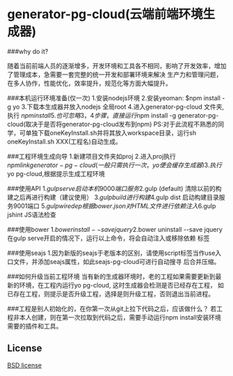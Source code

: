generator-pg-cloud(云端前端环境生成器)
========================

###why do it?

随着当前前端人员的逐渐增多，开发环境和工具各不相同，影响了开发效率，增加了管理成本，急需要一套完整的统一开发和部署环境来解决
生产力和管理问题，在多人协作，性能优化，效率提升，规范化等方面大幅提升。

###本机运行环境准备(仅一次)
    1.安装nodejs环境
    2.安装yeoman: $npm install -g yo
    3.下载本生成器并放入nodejs 全局root
    4.进入generator-pg-cloud 文件夹,执行 $npm install
    5.也可忽略3，4步骤，直接运行$npm install -g generator-pg-cloud(取决于是否将generator-pg-cloud发布到npm)
    PS:对于此流程不熟悉的同学，可单独下载oneKeyInstall.sh并将其放入workspace目录，运行sh oneKeyInstall.sh XXX(工程名)自动生成。
  
###工程环境生成向导
        1.新建项目文件夹如proj
        2.进入proj执行$npm link generator-pg-cloud(一般只需执行一次，yo便会缓存生成器)
        3.执行$yo pg-cloud,根据提示生成工程环境
        
###使用API
        1.$gulp serve 启动本机9000端口服务
        2.$gulp (default) 清除以前的构建之后再进行构建（建议使用）
        3.$gulp build 进行构建
        4.$gulp dist 启动构建目录服务9001端口
        5.$gulp wiredep 根据bower.json对HTML文件进行依赖注入
        6.$gulp jshint JS语法检查
        
###使用bower
        1.$bower install --save jquery
        2.$bower uninstall --save jquery
        在gulp serve开启的情况下，运行以上命令，将会自动注入或移除依赖 <!--bower:js--> 标签
        
###使用seajs
        1.因为新版的seajs于老版本的区别，请使用script标签当作use入口文件，并添加seajs属性，如此seajs-pg-cloud可进行自动搜寻
        后合并压缩。
        
###如何升级当前工程环境
        当有新的生成器环境时，老的工程如果需要更新到最新的环境，在工程内运行yo pg-cloud, 这时生成器会检测是否已经存在工程，
        如已存在工程，则提示是否升级工程，选择是则升级工程，否则退出当前进程。
        
###工程是别人初始化的，在你第一次从git上拉下代码之后，应该做什么？
    若工程非本人创建，则在第一次拉取到代码之后，需要手动运行npm install安装环境需要的插件和工具。
## License

[BSD license](http://opensource.org/licenses/bsd-license.php)


